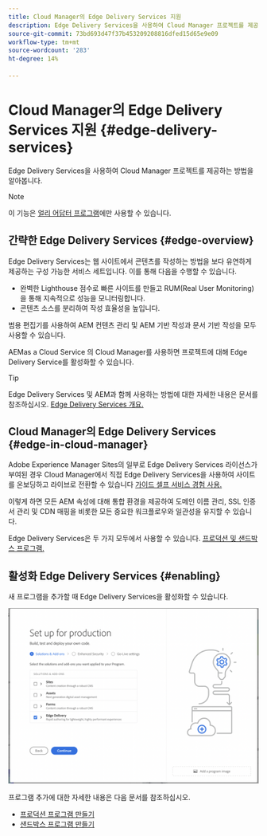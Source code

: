 ```yaml
---
title: Cloud Manager의 Edge Delivery Services 지원
description: Edge Delivery Services을 사용하여 Cloud Manager 프로젝트를 제공하는 방법을 알아봅니다.
source-git-commit: 73bd693d47f37b453209208816dfed15d65e9e09
workflow-type: tm+mt
source-wordcount: '283'
ht-degree: 14%

---
```



# Cloud Manager의 Edge Delivery Services 지원 {#edge-delivery-services}

Edge Delivery Services을 사용하여 Cloud Manager 프로젝트를 제공하는 방법을 알아봅니다.

>[!NOTE]
>
>이 기능은 [얼리 어답터 프로그램](/help/implementing/cloud-manager/release-notes/current.md#early-adoption)에만 사용할 수 있습니다.

## 간략한 Edge Delivery Services {#edge-overview}

Edge Delivery Services는 웹 사이트에서 콘텐츠를 작성하는 방법을 보다 유연하게 제공하는 구성 가능한 서비스 세트입니다. 이를 통해 다음을 수행할 수 있습니다.

* 완벽한 Lighthouse 점수로 빠른 사이트를 만들고 RUM(Real User Monitoring)을 통해 지속적으로 성능을 모니터링합니다.
* 콘텐츠 소스를 분리하여 작성 효율성을 높입니다.

범용 편집기를 사용하여 AEM 컨텐츠 관리 및 AEM 기반 작성과 문서 기반 작성을 모두 사용할 수 있습니다.

AEMas a Cloud Service 의 Cloud Manager를 사용하면 프로젝트에 대해 Edge Delivery Service를 활성화할 수 있습니다.

>[!TIP]
>
>Edge Delivery Services 및 AEM과 함께 사용하는 방법에 대한 자세한 내용은 문서를 참조하십시오. [Edge Delivery Services 개요.](/help/edge/overview.md)

## Cloud Manager의 Edge Delivery Services {#edge-in-cloud-manager}

Adobe Experience Manager Sites의 일부로 Edge Delivery Services 라이선스가 부여된 경우 Cloud Manager에서 직접 Edge Delivery Services을 사용하여 사이트를 온보딩하고 라이브로 전환할 수 있습니다 [가이드 셀프 서비스 경험 사용.](/help/implementing/cloud-manager/managing-code/private-repositories.md)

이렇게 하면 모든 AEM 속성에 대해 통합 환경을 제공하여 도메인 이름 관리, SSL 인증서 관리 및 CDN 매핑을 비롯한 모든 중요한 워크플로우와 일관성을 유지할 수 있습니다.

Edge Delivery Services은 두 가지 모두에서 사용할 수 있습니다. [프로덕션 및 샌드박스 프로그램.](/help/implementing/cloud-manager/getting-access-to-aem-in-cloud/program-types.md)

## 활성화 Edge Delivery Services {#enabling}

새 프로그램을 추가할 때 Edge Delivery Services을 활성화할 수 있습니다.

![Edge Delivery Services이 있는 프로덕션 프로그램 추가](assets/add-production-program-with-edge.png)

프로그램 추가에 대한 자세한 내용은 다음 문서를 참조하십시오.

* [프로덕션 프로그램 만들기](/help/implementing/cloud-manager/getting-access-to-aem-in-cloud/creating-production-programs.md)
* [샌드박스 프로그램 만들기](/help/implementing/cloud-manager/getting-access-to-aem-in-cloud/creating-sandbox-programs.md)
